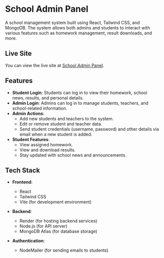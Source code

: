 # School Admin Panel

A school management system built using React, Tailwind CSS, and MongoDB. The system allows both admins and students to interact with various features such as homework management, result downloads, and more.

## Live Site
You can view the live site at [School Admin Panel](https://school-admin-panel.netlify.app/).

## Features

- **Student Login**: Students can log in to view their homework, school news, results, and personal details.
- **Admin Login**: Admins can log in to manage students, teachers, and school-related information.
- **Admin Actions**:
  - Add new students and teachers to the system.
  - Edit or remove student and teacher data.
  - Send student credentials (username, password) and other details via email when a new student is added.
- **Student Features**:
  - View assigned homework.
  - View and download results.
  - Stay updated with school news and announcements.

## Tech Stack

- **Frontend**: 
  - React
  - Tailwind CSS
  - Vite (for development environment)
  
- **Backend**: 
  - Render (for hosting backend services)
  - Node.js (for API server)
  - MongoDB Atlas (for database storage)

- **Authentication**: 
  - NodeMailer (for sending emails to students)




